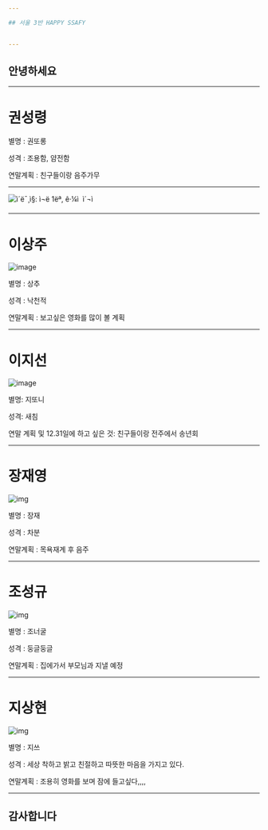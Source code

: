 ```yaml
---

## 서울 3반 HAPPY SSAFY


---
```



## 안녕하세요


---

# 권성령

별명 :  권또롱

성격 : 조용함, 얌전함

연말계획 : 친구들이랑 음주가무

---

![ì´ë¯¸ì§: ì¬ë 1ëª, ê·¼ì  ì´¬ì](https://scontent-icn1-1.xx.fbcdn.net/v/t1.0-9/37791121_1040293079469049_8332624338247221248_n.jpg?_nc_cat=101&_nc_ht=scontent-icn1-1.xx&oh=3860e7f5a0b8f69eddf251c3d97a3e15&oe=5C99C639)




---

# 이상주


![image](http://tjscoop.shopmaul.co.kr/image/up_img/detail/goods_475/%EA%BD%83%EC%83%81%EC%B6%941.jpg)


별명 : 상추

성격 : 낙천적

연말계획 : 보고싶은 영화를 많이 볼 계획


---

# 이지선

![image](http://jjalbang.today/jj1DC.jpg)


별명: 지또니

성격: 새침

연말 계획 및 12.31일에 하고 싶은 것: 친구들이랑 전주에서 송년회

---

# 장재영

![img](https://s.gae9.com/trend/6384dccb2718f867.orig)


별명 : 장재

성격 : 차분

연말계획 : 목욕재계 후 음주


---

# 조성규

![img](http://thumb2.photo.cloud.naver.com/3472392319814472236?type=m3&setidc=2&filelink=fVrQbtlk8IbnamlaYWii0yRi9c9W4fZNAsH3TMwzpfcHevwGctjqMxetUKOJDC3OU0sYsrIKCqBL1zN6TGMKigU=&authtoken=xu0nYSlmIBQ1WZoUfK/xhgI=)



별명 : 조너굴

성격 : 둥글둥글

연말계획 : 집에가서 부모님과 지낼 예정 

---

# 지상현

![img](http://thumb2.photo.cloud.naver.com/3472385905801413148?type=m3&setidc=2&filelink=1ipg6a71umgJk625K3V098dNwhchEJgsYP/2O6+XKvwtQonktKi8rSlBVh6UwoptWW1KmIr0aBL37X4GpsbblgI=&authtoken=eQuFvEmpLNqgVpys+pCsygI=)


별명 : 지쓰

성격 : 세상 착하고 밝고 친절하고 따뜻한 마음을 가지고 있다.

연말계획 : 조용히 영화를 보며 잠에 들고싶다,,,,

---

## 감사합니다 
